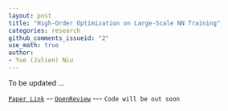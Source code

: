 ```yaml
---
layout: post
title: "High-Order Optimization on Large-Scale NN Training"
categories: research
github_comments_issueid: "2"
use_math: true
author:
- Yue (Julien) Niu
---
```


To be updated ...

[`Paper Link`](https://arxiv.org/abs/2307.13744) -- 
[`OpenReview`](https://openreview.net/forum?id=9jnsPp8DP3&referrer=%5BAuthor%20Console%5D(%2Fgroup%3Fid%3DTMLR%2FAuthors%23your-submissions)) ---
`Code will be out soon`